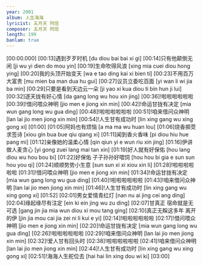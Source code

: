 ```yaml
---
year: 2001
album: 人生海海
lyricist: 五月天 阿信
composer: 五月天 阿信
length: 199
banlam: true
---
```

[00:00.000]
[00:13]遇到歹歹时机 [du diou bai bai xi gi]
[00:14]只有他颠倒无闲 [ji wu yi dien do mou yin]
[00:19]生命吹得风浪 [xing mia cuei diou hong ying]
[00:20]我的头顶开始变天 [wa e tao ding kai xi bien ti]
[00:23]不用百万大富贵 [mu mien ba man dua hu gui]
[00:27]议员立委吃百面 [yi wan li wi jia ba min]
[00:29]只要是看到天边云一朵 [ji yao xi kua diou ti bin hun ji lui]
[00:32]逐天拢有好心情 [da gang long wu hou xin jing]
[00:36]!啦啦啦啦啦啦
[00:39]!借问喂众神明 [jio men e jiong xin min]
[00:42]!命运甘拢有决定 [mia wun gang long wu gua ding]
[00:48]!啦啦啦啦啦啦
[00:51]!咱来借问众神明 [lan lai jio men jiong xin min]
[00:54]!人生甘有成功时 [lin xing gang wu xing gong xi]
[01:00]
[01:05]阿妈也有烦恼 [a ma ma wu huan lou]
[01:06]烧香掷茭求签诗 [xiou gin bua bue qiu qiang xi]
[01:11]闻到香火香味 [pi diou hiu hue pang mi]
[01:12]亲像她的温柔心情 [qin qiun yi e wun riu xin jing]
[01:16]伊讲做人麦贪心 [yi gong zuei lang mai tan xin]
[01:19]好人就有好保佑 [hou lang diou wu hou bou bi]
[01:22]好保佑 子子孙孙好喂饲 [hou hou bi  gia e sun sun hou you qi]
[01:24]顺顺势势小生意 [sun sun xi xi xiou xin li]
[01:28]!啦啦啦啦啦啦
[01:31]!借问喂众神明 [jio men e jiong xin min]
[01:34]!命运甘拢有决定 [mia wun gang long wu gua ding]
[01:40]!啦啦啦啦啦啦
[01:43]!咱来借问众神明 [lan lai jio men jiong xin min]
[01:46]!人生甘有成功时 [lin xing gang wu xing gong xi]
[01:52]
[02:01]男女爱情青红灯 [nan nu ai jing cei ang ding]
[02:04]缘起缘尽有注定 [ein ki ein jing wu zu ding]
[02:07]甘真正 宿命就是无可选 [gang jin jia  mia wun diou xi mou tang ging]
[02:10]真正无睬这多年 离开的伊 [jin jia mou cai jia zei ni  li kui e yi]
[02:14]!啦啦啦啦啦啦
[02:17]!借问喂众神明 [jio men e jiong xin min]
[02:20]!命运甘拢有决定 [mia wun gang long wu gua ding]
[02:26]!啦啦啦啦啦啦
[02:29]!咱来借问众神明 [lan lai jio men jiong xin min]
[02:32]!爱人甘有回头时
[02:38]!啦啦啦啦啦啦
[02:41]!咱来借问众神明 [lan lai jio men jiong xin min]
[02:44]!人生甘有成功时 [lin xing gang wu xing gong xi]
[02:51]!海海人生舵位去 [hai hai lin xing dou wi ki]
[03:00]